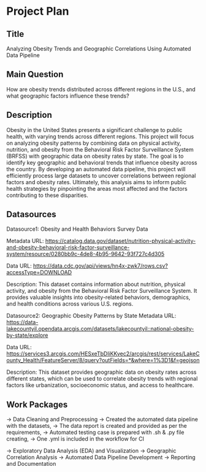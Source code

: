 # Project Plan

## Title
Analyzing Obesity Trends and Geographic Correlations Using Automated Data Pipeline


## Main Question

How are obesity trends distributed across different regions in the U.S., and what geographic factors influence these trends?

## Description

Obesity in the United States presents a significant challenge to public health, with varying trends across different regions. This project will focus on analyzing obesity patterns by combining data on physical activity, nutrition, and obesity from the Behavioral Risk Factor Surveillance System (BRFSS) with geographic data on obesity rates by state. The goal is to identify key geographic and behavioral trends that influence obesity across the country. By developing an automated data pipeline, this project will efficiently process large datasets to uncover correlations between regional factors and obesity rates. Ultimately, this analysis aims to inform public health strategies by pinpointing the areas most affected and the factors contributing to these disparities.

## Datasources

Datasource1: Obesity and Health Behaviors Survey Data

Metadata URL: https://catalog.data.gov/dataset/nutrition-physical-activity-and-obesity-behavioral-risk-factor-surveillance-system/resource/0280bb9c-4de8-4b95-9642-93f727c4d305

Data URL: https://data.cdc.gov/api/views/hn4x-zwk7/rows.csv?accessType=DOWNLOAD


Description: This dataset contains information about nutrition, physical activity, and obesity from the Behavioral Risk Factor Surveillance System. It provides valuable insights into obesity-related behaviors, demographics, and health conditions across various U.S. regions.

Datasource2: Geographic Obesity Patterns by State
Metadata URL: https://data-lakecountyil.opendata.arcgis.com/datasets/lakecountyil::national-obesity-by-state/explore

Data URL: https://services3.arcgis.com/HESxeTbDliKKvec2/arcgis/rest/services/LakeCounty_Health/FeatureServer/8/query?outFields=*&where=1%3D1&f=geojson


Description: This dataset provides geographic data on obesity rates across different states, which can be used to correlate obesity trends with regional factors like urbanization, socioeconomic status, and access to healthcare.


## Work Packages
-> Data Cleaning and Preprocessing
-> Created the automated data pipeline with the datasets,
-> The data report is created and provided as per the requirements,
-> Automated testing case is prepared with .sh & .py file creating,
-> One .yml is included in the workflow for CI


-> Exploratory Data Analysis (EDA) and Visualization
-> Geographic Correlation Analysis
-> Automated Data Pipeline Development
-> Reporting and Documentation
